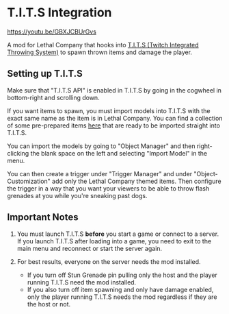 # T.I.T.S Integration
https://youtu.be/GBXJCBUrGvs

A mod for Lethal Company
that hooks into [T.I.T.S (Twitch Integrated Throwing System)](https://remasuri3.itch.io/tits) to spawn thrown items
and damage the player.


## Setting up T.I.T.S
Make sure that "T.I.T.S API" is enabled in T.I.T.S by going in the cogwheel in bottom-right and scrolling down.

If you want items to spawn,
you must import models into T.I.T.S with the exact same name as the item is in Lethal Company.
You can find a collection of some pre-prepared items [here](https://github.com/3e849f2e5c/TITSLethalCompany/releases/download/v1.0.0/LethalCompanyModels.zip)
that are ready to be imported straight into T.I.T.S.

You can import the models by going to "Object Manager"
and then right-clicking the blank space on the left and selecting "Import Model" in the menu.

You can then create a trigger under "Trigger Manager" and under "Object-Customization"
add only the Lethal Company themed items.
Then configure the trigger in a way that you want your viewers to be able to throw flash grenades at you while you're sneaking past dogs.

## Important Notes
1. You must launch T.I.T.S **before** you start a game or connect to a server. If you launch T.I.T.S after loading into a game, you need to exit to the main menu and reconnect or start the server again.
   
2. For best results, everyone on the server needs the mod installed.
    - If you turn off Stun Grenade pin pulling only the host and the player running T.I.T.S need the mod installed.
    - If you also turn off item spawning and only have damage enabled, only the player running T.I.T.S needs the mod regardless if they are the host or not.